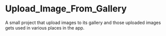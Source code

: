 # Upload_Image_From_Gallery
A small project that upload images to its gallery and those uploaded images gets used in various places in the app.

